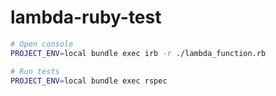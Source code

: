 # lambda-ruby-test
```bash
# Open console
PROJECT_ENV=local bundle exec irb -r ./lambda_function.rb

# Run tests
PROJECT_ENV=local bundle exec rspec
```
